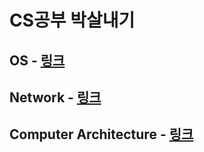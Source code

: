 # CS공부 박살내기
## OS - [링크](https://github.com/talCSHN/No_CS_No_Coding/tree/main/OS)

## Network - [링크](https://github.com/talCSHN/No_CS_No_Coding/tree/main/Network)

## Computer Architecture - [링크](https://github.com/talCSHN/No_CS_No_Coding/tree/main/Computer%20Architecture)
